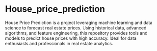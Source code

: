 # House_price_prediction
House Price Prediction is a project leveraging machine learning and data science to forecast real estate prices. Using historical data, advanced algorithms, and feature engineering, this repository provides tools and models to predict house prices with high accuracy. Ideal for data enthusiasts and professionals in real estate analytics.
